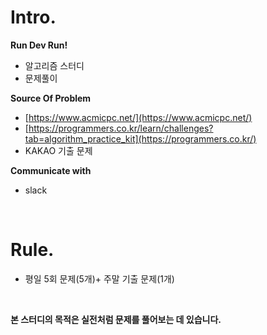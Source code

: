 # Intro.

**Run Dev Run!**

- 알고리즘 스터디
- 문제풀이

**Source Of Problem**

- [https://www.acmicpc.net/](https://www.acmicpc.net/)
- [https://programmers.co.kr/learn/challenges?tab=algorithm_practice_kit](https://programmers.co.kr/)
- KAKAO 기출 문제

**Communicate with**

- slack

<br/>

# Rule.

- 평일 5회 문제(5개)+ 주말 기출 문제(1개)

<br/>

**본 스터디의 목적은 실전처럼 문제를 풀어보는 데 있습니다.**

<br/>
